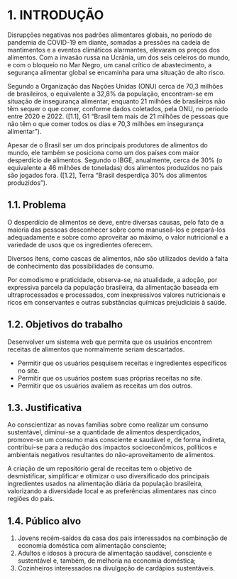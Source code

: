 # 1. INTRODUÇÃO

Disrupções negativas nos padrões alimentares globais, no período de pandemia de COVID-19 em diante, somadas a pressões na cadeia de mantimentos e a eventos climáticos alarmantes, elevaram os preços dos alimentos. Com a invasão russa na Ucrânia, um dos seis celeiros do mundo, e com o bloqueio no Mar Negro, um canal crítico de abastecimento, a segurança alimentar global se encaminha para uma situação de alto risco.

Segundo a Organização das Nações Unidas (ONU) cerca de 70,3 milhões de brasileiros, o equivalente a 32,8% da população, encontram-se em situação de insegurança alimentar, enquanto 21 milhões de brasileiros não têm sequer o que comer, conforme dados coletados, pela ONU, no período entre 2020 e 2022. ([1.1], G1 “Brasil tem mais de 21 milhões de pessoas que não têm o que comer todos os dias e 70,3 milhões em insegurança alimentar”).

Apesar de o Brasil ser um dos principais produtores de alimentos do mundo, ele também se posiciona como um dos países com maior desperdício de alimentos. Segundo o IBGE, anualmente, cerca de 30% (o equivalente a 46 milhões de toneladas) dos alimentos produzidos no país são jogados fora. ([1.2], Terra “Brasil desperdiça 30% dos alimentos produzidos”).

## 1.1. Problema

O desperdício de alimentos se deve, entre diversas causas, pelo fato de a maioria das pessoas desconhecer sobre como manuseá-los e prepará-los adequadamente e sobre como aproveitar ao máximo, o valor nutricional e a variedade de usos que os ingredientes oferecem.

Diversos ítens, como cascas de alimentos, não são utilizados devido à falta de conhecimento das possibilidades de consumo.

Por comodismo e praticidade, observa-se, na atualidade, a adoção, por expressiva parcela da população brasileira, da alimentação baseada em ultraprocessados e processados, com inexpressivos valores nutricionais e ricos em conservantes e outras substâncias químicas prejudiciais à saúde.

## 1.2. Objetivos do trabalho

Desenvolver um sistema web que permita que os usuários encontrem receitas de alimentos que normalmente seriam descartados.

- Permitir que os usuários pesquisem receitas e ingredientes específicos no site.
- Permitir que os usuários postem suas próprias receitas no site.
- Permitir que os usuários avaliem as receitas um dos outros.

## 1.3. Justificativa

Ao conscientizar as novas famílias sobre como realizar um consumo sustentável, diminui-se a quantidade de alimentos desperdiçados, promove-se um consumo mais consciente e saudável e, de forma indireta, contribui-se para a redução dos impactos socioeconômicos, políticos e ambientais negativos resultantes do não-aproveitamento de alimentos.

A criação de um repositório geral de receitas tem o objetivo de desmistificar, simplificar e otimizar o uso diversificado dos principais ingredientes usados na alimentação diária da população brasileira, valorizando a diversidade local e as preferências alimentares nas cinco regiões do país.

## 1.4. Público alvo

1. Jovens recém-saídos da casa dos pais interessados na combinação de economia doméstica com alimentação consciente;
2. Adultos e idosos à procura de alimentação saudável, consciente e sustentável e, também, de melhoria na economia doméstica;
3. Cozinheiros interessados na divulgação de cardápios sustentáveis.
